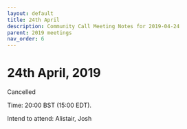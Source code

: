 ```yaml
---
layout: default
title: 24th April
description: Community Call Meeting Notes for 2019-04-24
parent: 2019 meetings
nav_order: 6
---
```


# 24th April, 2019

Cancelled

Time: 20:00 BST (15:00 EDT).

Intend to attend: Alistair, Josh

